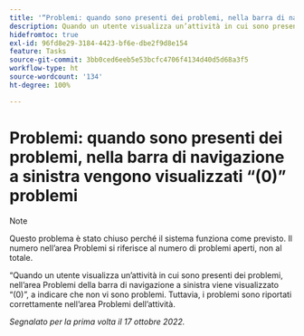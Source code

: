 ```yaml
---
title: '“Problemi: quando sono presenti dei problemi, nella barra di navigazione a sinistra vengono visualizzati (0) problemi”'
description: Quando un utente visualizza un’attività in cui sono presenti dei problemi, nell’area Problemi della barra di navigazione a sinistra viene visualizzato (0), a indicare che non vi sono problemi. Tuttavia, i problemi sono riportati correttamente nell’area Problemi dell’attività.
hidefromtoc: true
exl-id: 96fd8e29-3184-4423-bf6e-dbe2f9d8e154
feature: Tasks
source-git-commit: 3bb0ced6eeb5e53bcfc4706f4134d40d5d68a3f5
workflow-type: ht
source-wordcount: '134'
ht-degree: 100%

---
```


# Problemi: quando sono presenti dei problemi, nella barra di navigazione a sinistra vengono visualizzati “(0)” problemi

>[!NOTE]
>
>Questo problema è stato chiuso perché il sistema funziona come previsto. Il numero nell’area Problemi si riferisce al numero di problemi aperti, non al totale.

“Quando un utente visualizza un’attività in cui sono presenti dei problemi, nell’area Problemi della barra di navigazione a sinistra viene visualizzato “(0)”, a indicare che non vi sono problemi. Tuttavia, i problemi sono riportati correttamente nell’area Problemi dell’attività.

_Segnalato per la prima volta il 17 ottobre 2022._
